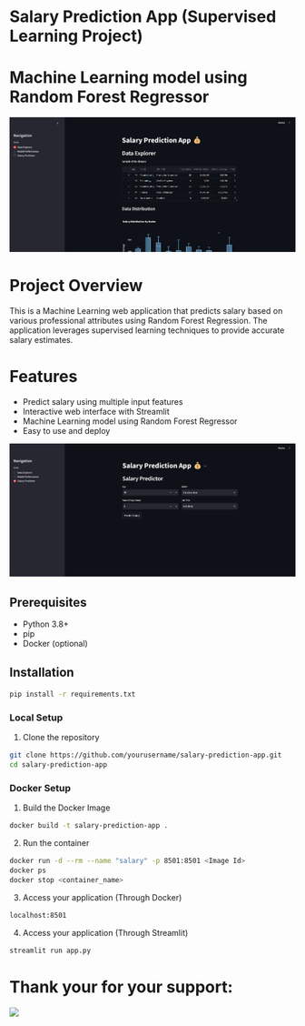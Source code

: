 # Salary Prediction App (Supervised Learning Project)
# Machine Learning model using Random Forest Regressor

<img src="https://github.com/sahkanu34/salary_prediction_app/blob/main/app.png">


# Project Overview
This is a Machine Learning web application that predicts salary based on various professional attributes using Random Forest Regression. The application leverages supervised learning techniques to provide accurate salary estimates.

# Features
- Predict salary using multiple input features
- Interactive web interface with Streamlit
- Machine Learning model using Random Forest Regressor
- Easy to use and deploy

<img src="https://github.com/sahkanu34/salary_prediction_app/blob/main/sal_app.png">

## Prerequisites
- Python 3.8+
- pip
- Docker (optional)

## Installation
```bash
pip install -r requirements.txt
```

### Local Setup
1. Clone the repository
```bash
git clone https://github.com/yourusername/salary-prediction-app.git
cd salary-prediction-app
```
### Docker Setup
1. Build the Docker Image
```bash
docker build -t salary-prediction-app .
```
2. Run the container
```bash
docker run -d --rm --name "salary" -p 8501:8501 <Image Id>
docker ps
docker stop <container_name>
```
3. Access your application (Through Docker)
```bash
localhost:8501
```
4. Access your application (Through Streamlit)
```bash
streamlit run app.py
```

# Thank your for your support:
<img src="https://media.istockphoto.com/id/1397892955/photo/thank-you-message-for-card-presentation-business-expressing-gratitude-acknowledgment-and.jpg?s=612x612&w=0&k=20&c=7Lyf2sRAJnX_uiDy3ZEytmirul8pyJWm4l2fxiUtdvk=">
